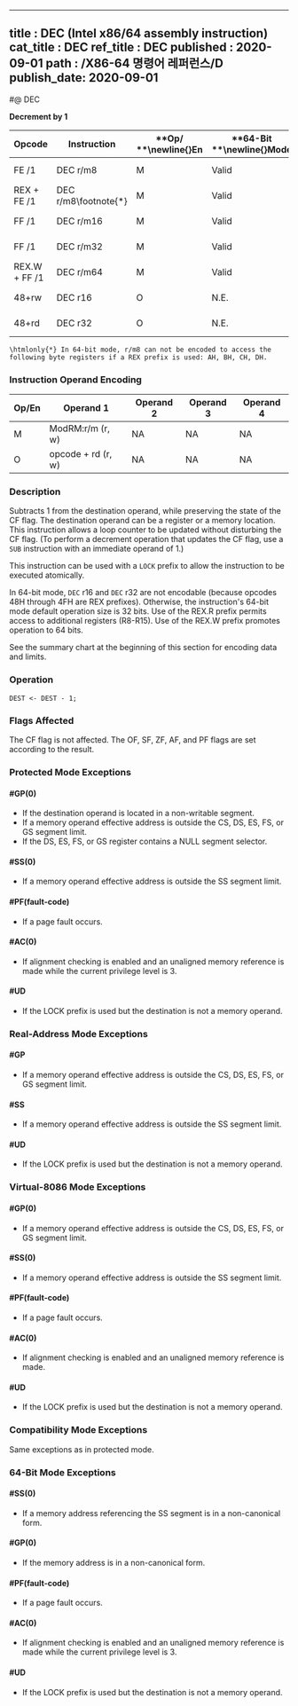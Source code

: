 ----------------------------
title : DEC (Intel x86/64 assembly instruction)
cat_title : DEC
ref_title : DEC
published : 2020-09-01
path : /X86-64 명령어 레퍼런스/D
publish_date: 2020-09-01
----------------------------
#@ DEC

**Decrement by 1**

|**Opcode**|**Instruction**|**Op/ **\newline{}**En**|**64-Bit **\newline{}**Mode**|**Compat/**\newline{}**Leg Mode**|**Description**|
|----------|---------------|------------------------|-----------------------------|---------------------------------|---------------|
|FE /1|DEC r/m8|M|Valid|Valid|Decrement r/m8 by 1.|
|REX + FE /1|DEC r/m8\footnote{*}|M|Valid|N.E.|Decrement r/m8 by 1.|
|FF /1|DEC r/m16|M|Valid|Valid|Decrement r/m16 by 1.|
|FF /1|DEC r/m32|M|Valid|Valid|Decrement r/m32 by 1.|
|REX.W + FF /1|DEC r/m64|M|Valid|N.E.|Decrement r/m64 by 1.|
|48+rw|DEC r16|O|N.E.|Valid|Decrement r16 by 1.|
|48+rd|DEC r32|O|N.E.|Valid|Decrement r32 by 1.|

```note
\htmlonly{*} In 64-bit mode, r/m8 can not be encoded to access the following byte registers if a REX prefix is used: AH, BH, CH, DH.
```
### Instruction Operand Encoding


|Op/En|Operand 1|Operand 2|Operand 3|Operand 4|
|-----|---------|---------|---------|---------|
|M|ModRM:r/m (r, w)|NA|NA|NA|
|O|opcode + rd (r, w)|NA|NA|NA|
### Description


Subtracts 1 from the destination operand, while preserving the state of the CF flag. The destination operand can be a register or a memory location. This instruction allows a loop counter to be updated without disturbing the CF flag. (To perform a decrement operation that updates the CF flag, use a `SUB` instruction with an immediate operand of 1.)

This instruction can be used with a `LOCK` prefix to allow the instruction to be executed atomically.

In 64-bit mode, `DEC` r16 and `DEC` r32 are not encodable (because opcodes 48H through 4FH are REX prefixes). Otherwise, the instruction's 64-bit mode default operation size is 32 bits. Use of the REX.R prefix permits access to additional registers (R8-R15). Use of the REX.W prefix promotes operation to 64 bits. 

See the summary chart at the beginning of this section for encoding data and limits.


### Operation

```info-verb
DEST <- DEST - 1;
```
### Flags Affected


The CF flag is not affected. The OF, SF, ZF, AF, and PF flags are set according to the result.


### Protected Mode Exceptions

#### #GP(0)
* If the destination operand is located in a non-writable segment.
* If a memory operand effective address is outside the CS, DS, ES, FS, or GS segment limit.
* If the DS, ES, FS, or GS register contains a NULL segment selector.

#### #SS(0)
* If a memory operand effective address is outside the SS segment limit.

#### #PF(fault-code)
* If a page fault occurs.

#### #AC(0)
* If alignment checking is enabled and an unaligned memory reference is made while the current privilege level is 3.

#### #UD
* If the LOCK prefix is used but the destination is not a memory operand.

### Real-Address Mode Exceptions

#### #GP
* If a memory operand effective address is outside the CS, DS, ES, FS, or GS segment limit.

#### #SS
* If a memory operand effective address is outside the SS segment limit.

#### #UD
* If the LOCK prefix is used but the destination is not a memory operand.

### Virtual-8086 Mode Exceptions

#### #GP(0)
* If a memory operand effective address is outside the CS, DS, ES, FS, or GS segment limit.

#### #SS(0)
* If a memory operand effective address is outside the SS segment limit.

#### #PF(fault-code)
* If a page fault occurs.

#### #AC(0)
* If alignment checking is enabled and an unaligned memory reference is made.

#### #UD
* If the LOCK prefix is used but the destination is not a memory operand.

### Compatibility Mode Exceptions



Same exceptions as in protected mode.


### 64-Bit Mode Exceptions

#### #SS(0)
* If a memory address referencing the SS segment is in a non-canonical form.

#### #GP(0)
* If the memory address is in a non-canonical form.

#### #PF(fault-code)
* If a page fault occurs.

#### #AC(0)
* If alignment checking is enabled and an unaligned memory reference is made while the current privilege level is 3.

#### #UD
* If the LOCK prefix is used but the destination is not a memory operand.
